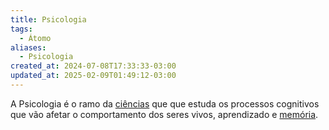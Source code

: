 ```yaml
---
title: Psicologia
tags:
  - Átomo
aliases:
  - Psicologia
created_at: 2024-07-08T17:33:33-03:00
updated_at: 2025-02-09T01:49:12-03:00
---
```


A Psicologia é o ramo da [ciências](Ciencia.md) que que estuda os processos cognitivos que vão afetar o comportamento dos seres vivos, aprendizado e [memória](Memoria.md).